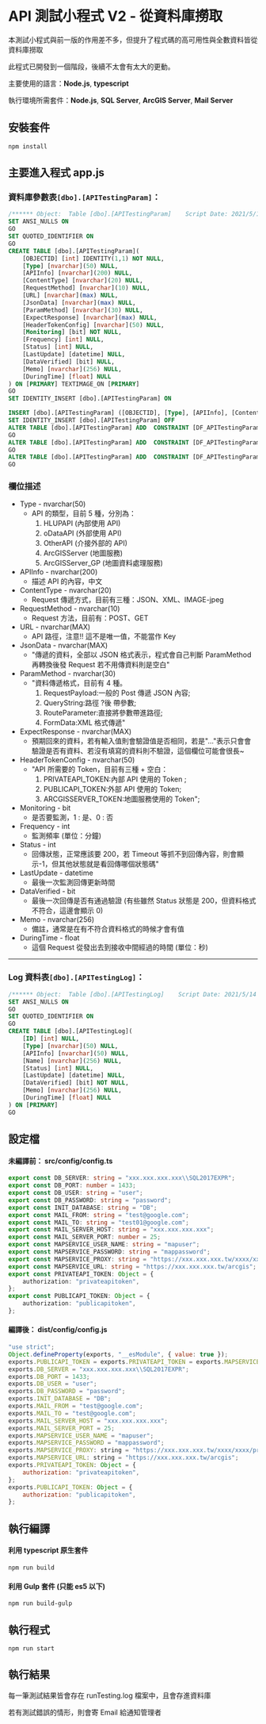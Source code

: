 # API 測試小程式 V2 - 從資料庫撈取

本測試小程式與前一版的作用差不多，但提升了程式碼的高可用性與全數資料皆從資料庫撈取

此程式已開發到一個階段，後續不太會有太大的更動。

主要使用的語言：**Node.js**, **typescript**

執行環境所需套件：**Node.js**, **SQL Server**, **ArcGIS Server**, **Mail Server**

## 安裝套件

```properties
npm install
```

## 主要進入程式 app.js

### 資料庫參數表`[dbo].[APITestingParam]`：

```sql
/****** Object:  Table [dbo].[APITestingParam]    Script Date: 2021/5/14 下午 11:03:55 ******/
SET ANSI_NULLS ON
GO
SET QUOTED_IDENTIFIER ON
GO
CREATE TABLE [dbo].[APITestingParam](
	[OBJECTID] [int] IDENTITY(1,1) NOT NULL,
	[Type] [nvarchar](50) NULL,
	[APIInfo] [nvarchar](200) NULL,
	[ContentType] [nvarchar](20) NULL,
	[RequestMethod] [nvarchar](10) NULL,
	[URL] [nvarchar](max) NULL,
	[JsonData] [nvarchar](max) NULL,
	[ParamMethod] [nvarchar](30) NULL,
	[ExpectResponse] [nvarchar](max) NULL,
	[HeaderTokenConfig] [nvarchar](50) NULL,
	[Monitoring] [bit] NOT NULL,
	[Frequency] [int] NULL,
	[Status] [int] NULL,
	[LastUpdate] [datetime] NULL,
	[DataVerified] [bit] NULL,
	[Memo] [nvarchar](256) NULL,
	[DuringTime] [float] NULL
) ON [PRIMARY] TEXTIMAGE_ON [PRIMARY]
GO
SET IDENTITY_INSERT [dbo].[APITestingParam] ON

INSERT [dbo].[APITestingParam] ([OBJECTID], [Type], [APIInfo], [ContentType], [RequestMethod], [URL], [JsonData], [ParamMethod], [ExpectResponse], [HeaderTokenConfig], [Monitoring], [Frequency], [Status], [LastUpdate], [DataVerified], [Memo], [DuringTime]) VALUES (1, N'HLUPAPI', N'取得土地資料(利用段號)', N'JSON', N'POST', N'https://map.hl.gov.tw/HLUPAPI/api/BasicInfo/getLandsbySecID', N'{"Town":"花蓮市","SecNum":"0017"}', N'RequestPayload', N'', N'PRIVATEAPI_TOKEN', 1, 5, 200, CAST(N'2021-04-26T13:06:58.557' AS DateTime), 1, N'', 0.855)
SET IDENTITY_INSERT [dbo].[APITestingParam] OFF
ALTER TABLE [dbo].[APITestingParam] ADD  CONSTRAINT [DF_APITestingParam_Monitoring]  DEFAULT ((1)) FOR [Monitoring]
GO
ALTER TABLE [dbo].[APITestingParam] ADD  CONSTRAINT [DF_APITestingParam_Frequency]  DEFAULT ((60)) FOR [Frequency]
GO
ALTER TABLE [dbo].[APITestingParam] ADD  CONSTRAINT [DF_APITestingParam_DataVerified]  DEFAULT ((0)) FOR [DataVerified]
GO
```

### 欄位描述

-   Type - nvarchar(50)
    -   API 的類型，目前 5 種，分別為：
        1. HLUPAPI (內部使用 API)
        2. oDataAPI (外部使用 API)
        3. OtherAPI (介接外部的 API)
        4. ArcGISServer (地圖服務)
        5. ArcGISServer_GP (地圖資料處理服務)
-   APIInfo - nvarchar(200)
    -   描述 API 的內容，中文
-   ContentType - nvarchar(20)
    -   Request 傳遞方式，目前有三種：JSON、XML、IMAGE-jpeg
-   RequestMethod - nvarchar(10)
    -   Request 方法，目前有：POST、GET
-   URL - nvarchar(MAX)
    -   API 路徑，注意!! 這不是唯一值，不能當作 Key
-   JsonData - nvarchar(MAX)
    -   "傳遞的資料，全部以 JSON 格式表示，程式會自己判斷 ParamMethod 再轉換後發 Request 若不用傳資料則是空白"
-   ParamMethod - nvarchar(30)
    -   "資料傳遞格式，目前有 4 種。
        1. RequestPayload:一般的 Post 傳遞 JSON 內容;
        2. QueryString:路徑 ?後 帶參數;
        3. RouteParameter:直接將參數帶進路徑;
        4. FormData:XML 格式傳遞"
-   ExpectResponse - nvarchar(MAX)
    -   預期回來的資料，若有輸入值則會驗證值是否相同，若是"..."表示只會會驗證是否有資料、若沒有填寫的資料則不驗證，這個欄位可能會很長~
-   HeaderTokenConfig - nvarchar(50)
    -   "API 所需要的 Token，目前有三種 + 空白：
        1. PRIVATEAPI_TOKEN:內部 API 使用的 Token ;
        2. PUBLICAPI_TOKEN:外部 API 使用的 Token;
        3. ARCGISSERVER_TOKEN:地圖服務使用的 Token";
-   Monitoring - bit
    -   是否要監測，1 : 是、0 : 否
-   Frequency - int
    -   監測頻率 (單位：分鐘)
-   Status - int
    -   回傳狀態，正常應該要 200，若 Timeout 等抓不到回傳內容，則會顯示-1，但其他狀態就是看回傳哪個狀態碼"
-   LastUpdate - datetime
    -   最後一次監測回傳更新時間
-   DataVerified - bit
    -   最後一次回傳是否有通過驗證 (有些雖然 Status 狀態是 200，但資料格式不符合，這邊會顯示 0)
-   Memo - nvarchar(256)
    -   備註，通常是在有不符合資料格式的時候才會有值
-   DuringTime - float
    -   這個 Request 從發出去到接收中間經過的時間 (單位：秒)

---

### Log 資料表`[dbo].[APITestingLog]`：

```sql
/****** Object:  Table [dbo].[APITestingLog]    Script Date: 2021/5/14 下午 11:03:54 ******/
SET ANSI_NULLS ON
GO
SET QUOTED_IDENTIFIER ON
GO
CREATE TABLE [dbo].[APITestingLog](
	[ID] [int] NULL,
	[Type] [nvarchar](50) NULL,
	[APIInfo] [nvarchar](50) NULL,
	[Name] [nvarchar](256) NULL,
	[Status] [int] NULL,
	[LastUpdate] [datetime] NULL,
	[DataVerified] [bit] NOT NULL,
	[Memo] [nvarchar](256) NULL,
	[DuringTime] [float] NULL
) ON [PRIMARY]
GO
```

## 設定檔

#### 未編譯前： src/config/config.ts

```ts
export const DB_SERVER: string = "xxx.xxx.xxx.xxx\\SQL2017EXPR";
export const DB_PORT: number = 1433;
export const DB_USER: string = "user";
export const DB_PASSWORD: string = "password";
export const INIT_DATABASE: string = "DB";
export const MAIL_FROM: string = "test@google.com";
export const MAIL_TO: string = "test01@google.com";
export const MAIL_SERVER_HOST: string = "xxx.xxx.xxx.xxx";
export const MAIL_SERVER_PORT: number = 25;
export const MAPSERVICE_USER_NAME: string = "mapuser";
export const MAPSERVICE_PASSWORD: string = "mappassword";
export const MAPSERVICE_PROXY: string = "https://xxx.xxx.xxx.tw/xxxx/xxxx/proxy.ashx";
export const MAPSERVICE_URL: string = "https://xxx.xxx.xxx.tw/arcgis";
export const PRIVATEAPI_TOKEN: Object = {
    authorization: "privateapitoken",
};
export const PUBLICAPI_TOKEN: Object = {
    authorization: "publicapitoken",
};
```

#### 編譯後： dist/config/config.js

```js
"use strict";
Object.defineProperty(exports, "__esModule", { value: true });
exports.PUBLICAPI_TOKEN = exports.PRIVATEAPI_TOKEN = exports.MAPSERVICE_URL = exports.MAPSERVICE_PROXY = exports.MAPSERVICE_PASSWORD = exports.MAPSERVICE_USER_NAME = exports.MAIL_SERVER_PORT = exports.MAIL_SERVER_HOST = exports.MAIL_TO = exports.MAIL_FROM = exports.INIT_DATABASE = exports.DB_PASSWORD = exports.DB_USER = exports.DB_PORT = exports.DB_SERVER = void 0;
exports.DB_SERVER = "xxx.xxx.xxx.xxx\\SQL2017EXPR";
exports.DB_PORT = 1433;
exports.DB_USER = "user";
exports.DB_PASSWORD = "password";
exports.INIT_DATABASE = "DB";
exports.MAIL_FROM = "test@google.com";
exports.MAIL_TO = "test@google.com";
exports.MAIL_SERVER_HOST = "xxx.xxx.xxx.xxx";
exports.MAIL_SERVER_PORT = 25;
exports.MAPSERVICE_USER_NAME = "mapuser";
exports.MAPSERVICE_PASSWORD = "mappassword";
exports.MAPSERVICE_PROXY: string = "https://xxx.xxx.xxx.tw/xxxx/xxxx/proxy.ashx";
exports.MAPSERVICE_URL: string = "https://xxx.xxx.xxx.tw/arcgis";
exports.PRIVATEAPI_TOKEN: Object = {
    authorization: "privateapitoken",
};
exports.PUBLICAPI_TOKEN: Object = {
    authorization: "publicapitoken",
};
```

## 執行編譯

#### 利用 typescript 原生套件

```properties
npm run build
```

#### 利用 Gulp 套件 (只能 es5 以下)

```properties
npm run build-gulp
```

## 執行程式

```properties
npm run start
```

## 執行結果

每一筆測試結果皆會存在 runTesting.log 檔案中，且會存進資料庫

若有測試錯誤的情形，則會寄 Email 給通知管理者
